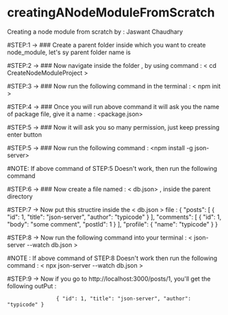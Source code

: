 # creatingANodeModuleFromScratch
Creating a node module from scratch by : Jaswant Chaudhary

#STEP:1 -> ### Create a parent folder inside which you want to create node_module, let's sy parent folder name is <CreateNodeModuleProject>
  
#STEP:2 -> ### Now navigate inside the folder <CreateNodeModuleProject>, by using command : < cd CreateNodeModuleProject >
  
#STEP:3 -> ### Now run the following command in the terminal : < npm init >
  
#STEP:4 -> ### Once you will run above command it will ask you the name of package file, give it a name : <package.json>
  
#STEP:5 -> ### Now it will ask you so many permission, just keep pressing enter button
  
#STEP:5 -> ### Now run the following command : <npm install -g json-server> 
  
#NOTE: If above command of STEP:5 Doesn't work, then run the following command <npm install json-server>

#STEP:6 -> ### Now create a file named : < db.json> , inside the parent directory <CreateNodeModuleProject>

#STEP:7 -> Now put this structire inside the < db.json > file : {
                                                                  "posts": [
                                                                    { "id": 1, "title": "json-server", "author": "typicode" }
                                                                  ],
                                                                  "comments": [
                                                                    { "id": 1, "body": "some comment", "postId": 1 }
                                                                  ],
                                                                  "profile": { "name": "typicode" }
                                                                }
  
#STEP:8 -> Now run the following command into your terminal : < json-server --watch db.json > 
  
#NOTE : If above command of STEP:8 Doesn't work then run the following command : < npx json-server --watch db.json >

#STEP:9 -> Now if you go to http://localhost:3000/posts/1, you'll get the following outPut : 

                    { "id": 1, "title": "json-server", "author": "typicode" }

